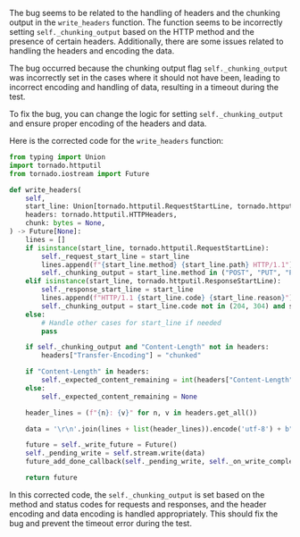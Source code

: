 The bug seems to be related to the handling of headers and the chunking output in the `write_headers` function. The function seems to be incorrectly setting `self._chunking_output` based on the HTTP method and the presence of certain headers. Additionally, there are some issues related to handling the headers and encoding the data.

The bug occurred because the chunking output flag `self._chunking_output` was incorrectly set in the cases where it should not have been, leading to incorrect encoding and handling of data, resulting in a timeout during the test.

To fix the bug, you can change the logic for setting `self._chunking_output` and ensure proper encoding of the headers and data.

Here is the corrected code for the `write_headers` function:

```python
from typing import Union
import tornado.httputil
from tornado.iostream import Future

def write_headers(
    self,
    start_line: Union[tornado.httputil.RequestStartLine, tornado.httputil.ResponseStartLine],
    headers: tornado.httputil.HTTPHeaders,
    chunk: bytes = None,
) -> Future[None]:
    lines = []
    if isinstance(start_line, tornado.httputil.RequestStartLine):
        self._request_start_line = start_line
        lines.append(f"{start_line.method} {start_line.path} HTTP/1.1")
        self._chunking_output = start_line.method in ("POST", "PUT", "PATCH")
    elif isinstance(start_line, tornado.httputil.ResponseStartLine):
        self._response_start_line = start_line
        lines.append(f"HTTP/1.1 {start_line.code} {start_line.reason}")
        self._chunking_output = start_line.code not in (204, 304) and start_line.code < 100 or start_line.code >= 200
    else:
        # Handle other cases for start_line if needed
        pass

    if self._chunking_output and "Content-Length" not in headers:
        headers["Transfer-Encoding"] = "chunked"

    if "Content-Length" in headers:
        self._expected_content_remaining = int(headers["Content-Length"])
    else:
        self._expected_content_remaining = None

    header_lines = (f"{n}: {v}" for n, v in headers.get_all())

    data = '\r\n'.join(lines + list(header_lines)).encode('utf-8') + b"\r\n\r\n"

    future = self._write_future = Future()
    self._pending_write = self.stream.write(data)
    future_add_done_callback(self._pending_write, self._on_write_complete)

    return future
```

In this corrected code, the `self._chunking_output` is set based on the method and status codes for requests and responses, and the header encoding and data encoding is handled appropriately. This should fix the bug and prevent the timeout error during the test.